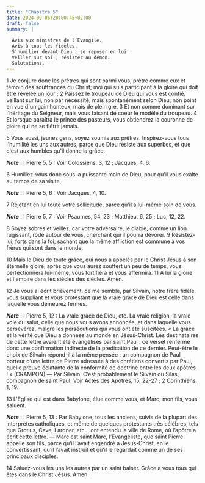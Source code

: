 ```yaml
---
title: "Chapitre 5"
date: 2024-09-06T20:00:45+02:00
draft: false
summary: |
  
  Avis aux ministres de l’Evangile.
  Avis à tous les fidèles.
  S’humilier devant Dieu ; se reposer en lui.
  Veiller sur soi ; résister au démon.
  Salutations.
---
```



1 Je conjure donc les prêtres qui sont parmi vous, prêtre comme eux et témoin des souffrances du Christ; moi qui suis participant à la gloire qui doit être révélée un jour ; 2 Paissez le troupeau de Dieu qui vous est confié, veillant sur lui, non par nécessité, mais spontanément selon Dieu; non point en vue d'un gain honteux, mais de plein gré, 3 Et non comme dominant sur l'héritage du Seigneur, mais vous faisant de coeur le modèle du troupeau. 4 Et lorsque paraîtra le prince des pasteurs, vous obtiendrez la couronne de gloire qui ne se flétrit jamais.


5 Vous aussi, jeunes gens, soyez soumis aux prêtres. Inspirez-vous tous l'humilité les uns aux autres, parce que Dieu résiste aux superbes, et que c'est aux humbles qu'il donne la grâce.

***Note*** :  I Pierre 5, 5 : Voir Colossiens, 3, 12 ; Jacques, 4, 6.

6 Humiliez-vous donc sous la puissante main de Dieu, pour qu'il vous exalte au temps de sa visite,

***Note*** :  I Pierre 5, 6 : Voir Jacques, 4, 10.

7 Rejetant en lui toute votre sollicitude, parce qu'il a lui-même soin de vous.

***Note*** :  I Pierre 5, 7 : Voir Psaumes, 54, 23 ; Matthieu, 6, 25 ; Luc, 12, 22.


8 Soyez sobres et veillez, car votre adversaire, le diable, comme un lion rugissant, rôde autour de vous, cherchant qui il pourra dévorer. 9 Résistez-lui, forts dans la foi, sachant que la même affliction est commune à vos frères qui sont dans le monde.


10 Mais le Dieu de toute grâce, qui nous a appelés par le Christ Jésus à son éternelle gloire, après que vous aurez souffert un peu de temps, vous perfectionnera lui-même, vous fortifiera et vous affermira. 11 A lui la gloire et l'empire dans les siècles des siècles. Amen.


12 Je vous ai écrit brièvement, ce me semble, par Silvain, notre frère fidèle, vous suppliant et vous protestant que la vraie grâce de Dieu est celle dans laquelle vous demeurez fermes.

***Note*** :  I Pierre 5, 12 : La vraie grâce de Dieu, etc. La vraie religion, la vraie voie du salut, celle que nous vous avons annoncée, et dans laquelle vous persévérez, malgré les persécutions qui vous ont été suscitées. « La grâce et la vérité que Dieu a données au monde en Jésus-Christ. Les destinataires de cette lettre avaient été évangélisés par saint Paul : ce verset renferme donc une confirmation indirecte de la prédication de ce dernier. Peut-être le choix de Silvain répond-il à la même pensée : un compagnon de Paul porteur d’une lettre de Pierre adressée à des chrétiens convertis par Paul, quelle preuve éclatante de la conformité de doctrine entre les deux apôtres ! » (CRAMPON) ― Par Silvain. C’est probablement le Silvain ou Silas, compagnon de saint Paul. Voir Actes des Apôtres, 15, 22-27 ; 2 Corinthiens, 1, 19.

13 L'Eglise qui est dans Babylone, élue comme vous, et Marc, mon fils, vous saluent.

***Note*** :  I Pierre 5, 13 : Par Babylone, tous les anciens, suivis de la plupart des interprètes catholiques, et même de quelques protestants très célèbres, tels que Grotius, Cave, Lardner, etc. , ont entendu la ville de Rome, où l’apôtre a écrit cette lettre. ― Marc est saint Marc, l’Evangéliste, que saint Pierre appelle son fils, parce qu’il l’avait engendré à Jésus-Christ, en le convertissant, qu’il l’avait instruit et qu’il le regardait comme un de ses principaux disciples.

14 Saluez-vous les uns les autres par un saint baiser. Grâce à vous tous qui êtes dans le Christ Jésus. Amen.
